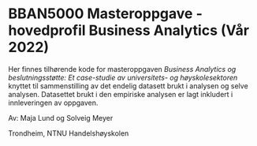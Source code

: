 # BBAN5000 Masteroppgave - hovedprofil Business Analytics (Vår 2022)
Her finnes tilhørende kode for masteroppgaven _Business Analytics og beslutningsstøtte: Et case-studie av universitets- og høyskolesektoren_ knyttet til sammenstilling av det endelig datasett brukt i analysen og selve analysen. Datasettet brukt i den empiriske analysen er lagt inkludert i innleveringen av oppgaven. 

Av: Maja Lund og Solveig Meyer

Trondheim, NTNU Handelshøyskolen
